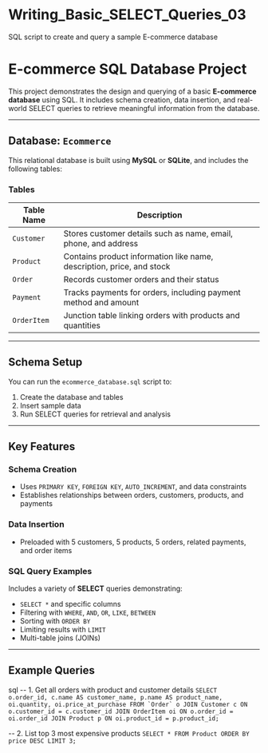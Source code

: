 # Writing_Basic_SELECT_Queries_03
 SQL script to create and query a sample E-commerce database
# E-commerce SQL Database Project

This project demonstrates the design and querying of a basic **E-commerce database** using SQL. It includes schema creation, data insertion, and real-world SELECT queries to retrieve meaningful information from the database.

---

## Database: `Ecommerce`

This relational database is built using **MySQL** or **SQLite**, and includes the following tables:

### Tables

| Table Name     | Description |
|----------------|-------------|
| `Customer`     | Stores customer details such as name, email, phone, and address |
| `Product`      | Contains product information like name, description, price, and stock |
| `Order`        | Records customer orders and their status |
| `Payment`      | Tracks payments for orders, including payment method and amount |
| `OrderItem`    | Junction table linking orders with products and quantities |

---

## Schema Setup

You can run the `ecommerce_database.sql` script to:

1. Create the database and tables
2. Insert sample data
3. Run SELECT queries for retrieval and analysis

---

##  Key Features

### Schema Creation
- Uses `PRIMARY KEY`, `FOREIGN KEY`, `AUTO_INCREMENT`, and data constraints
- Establishes relationships between orders, customers, products, and payments

### Data Insertion
- Preloaded with 5 customers, 5 products, 5 orders, related payments, and order items

### SQL Query Examples
Includes a variety of **SELECT** queries demonstrating:

- `SELECT *` and specific columns
- Filtering with `WHERE`, `AND`, `OR`, `LIKE`, `BETWEEN`
- Sorting with `ORDER BY`
- Limiting results with `LIMIT`
- Multi-table joins (JOINs)

---

## Example Queries
sql
-- 1. Get all orders with product and customer details
``SELECT 
    o.order_id,
    c.name AS customer_name,
    p.name AS product_name,
    oi.quantity,
    oi.price_at_purchase
FROM `Order` o
JOIN Customer c ON o.customer_id = c.customer_id
JOIN OrderItem oi ON o.order_id = oi.order_id
JOIN Product p ON oi.product_id = p.product_id;``

-- 2. List top 3 most expensive products
``SELECT * FROM Product
ORDER BY price DESC
LIMIT 3;``
